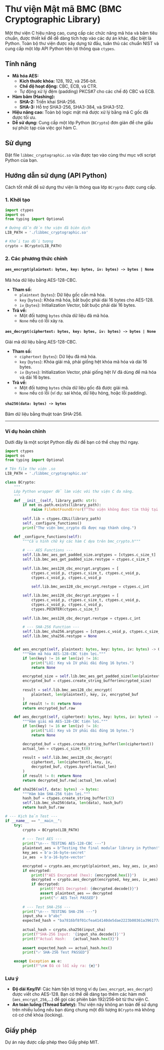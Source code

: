 
# **Thư viện Mật mã BMC (BMC Cryptographic Library)**

[](https://opensource.org/licenses/MIT)

Một thư viện C hiệu năng cao, cung cấp các chức năng mã hóa và băm tiêu chuẩn, được thiết kế để dễ dàng tích hợp vào các dự án khác, đặc biệt là Python. Toàn bộ thư viện được xây dựng từ đầu, tuân thủ các chuẩn NIST và cung cấp một lớp API Python tiện lợi thông qua `ctypes`.

## **Tính năng**

  * **Mã hóa AES:**
      * **Kích thước khóa:** 128, 192, và 256-bit.
      * **Chế độ hoạt động:** CBC, ECB, và CTR.
      * Tự động xử lý đệm (padding) PKCS\#7 cho các chế độ CBC và ECB.
  * **Hàm băm (Hashing):**
      * **SHA-2:** Triển khai SHA-256.
      * **SHA-3:** Hỗ trợ SHA3-256, SHA3-384, và SHA3-512.
  * **Hiệu năng cao:** Toàn bộ logic mật mã được xử lý bằng mã C gốc đã được tối ưu.
  * **Dễ sử dụng:** Cung cấp một lớp Python (`BCrypto`) đơn giản để che giấu sự phức tạp của việc gọi hàm C. 


## **Sử dụng**

Đặt file `libbmc_cryptographic.so` vừa được tạo vào cùng thư mục với script Python của bạn.

## **Hướng dẫn sử dụng (API Python)**

Cách tốt nhất để sử dụng thư viện là thông qua lớp `BCrypto` được cung cấp. 

### **1. Khởi tạo** 

```python
import ctypes
import os
from typing import Optional

# Đường dẫn đến thư viện đã biên dịch
LIB_PATH = './libbmc_cryptographic.so'

# Khởi tạo đối tượng
crypto = BCrypto(LIB_PATH)
```

### **2. Các phương thức chính**

#### `aes_encrypt(plaintext: bytes, key: bytes, iv: bytes) -> bytes | None`

Mã hóa dữ liệu bằng AES-128-CBC.

  * **Tham số:**
      * `plaintext` (`bytes`): Dữ liệu gốc cần mã hóa. 
      * `key` (`bytes`): Khóa mã hóa, bắt buộc phải dài 16 bytes cho AES-128.
      * `iv` (`bytes`): Initialization Vector, bắt buộc phải dài 16 bytes.
  * **Trả về:**
      * Một đối tượng `bytes` chứa dữ liệu đã mã hóa.
      * `None` nếu có lỗi xảy ra.

#### `aes_decrypt(ciphertext: bytes, key: bytes, iv: bytes) -> bytes | None` 

Giải mã dữ liệu bằng AES-128-CBC.

  * **Tham số:**
      * `ciphertext` (`bytes`): Dữ liệu đã mã hóa.
      * `key` (`bytes`): Khóa giải mã, phải giống hệt khóa mã hóa và dài 16 bytes.
      * `iv` (`bytes`): Initialization Vector, phải giống hệt IV đã dùng để mã hóa và dài 16 bytes.
  * **Trả về:**
      * Một đối tượng `bytes` chứa dữ liệu gốc đã được giải mã.
      * `None` nếu có lỗi (ví dụ: sai khóa, dữ liệu hỏng, hoặc lỗi padding).

#### `sha256(data: bytes) -> bytes` 

Băm dữ liệu bằng thuật toán SHA-256.

-----

### **Ví dụ hoàn chỉnh**

Dưới đây là một script Python đầy đủ để bạn có thể chạy thử ngay.

```python
import ctypes
import os
from typing import Optional

# Tên file thư viện .so
LIB_PATH = './libbmc_cryptographic.so'

class BCrypto:
    """
    Lớp Python wrapper để làm việc với thư viện C đa năng.
    """
    def __init__(self, library_path: str):
        if not os.path.exists(library_path):
            raise FileNotFoundError(f"Thư viện không được tìm thấy tại: {library_path}")
        
        self.lib = ctypes.CDLL(library_path)
        self._configure_functions() 
        print("Thư viện bmc_crypto đã được nạp thành công.") 

    def _configure_functions(self):
        """Cấu hình chữ ký các hàm C dựa trên bmc_crypto.h""" 
        
        # --- AES Functions ---
        self.lib.bmc_aes_get_padded_size.argtypes = [ctypes.c_size_t]
        self.lib.bmc_aes_get_padded_size.restype = ctypes.c_size_t
        
        self.lib.bmc_aes128_cbc_encrypt.argtypes = [
            ctypes.c_void_p, ctypes.c_size_t, ctypes.c_void_p, 
            ctypes.c_void_p, ctypes.c_void_p
        
            self.lib.bmc_aes128_cbc_encrypt.restype = ctypes.c_int 

        self.lib.bmc_aes128_cbc_decrypt.argtypes = [
            ctypes.c_void_p, ctypes.c_size_t, ctypes.c_void_p,
            ctypes.c_void_p, ctypes.c_void_p,
            ctypes.POINTER(ctypes.c_size_t)
        
        self.lib.bmc_aes128_cbc_decrypt.restype = ctypes.c_int 

        # --- SHA-256 Function ---
        self.lib.bmc_sha256.argtypes = [ctypes.c_void_p, ctypes.c_size_t, ctypes.c_void_p] 
        self.lib.bmc_sha256.restype = None 


    def aes_encrypt(self, plaintext: bytes, key: bytes, iv: bytes) -> Optional[bytes]:
        """Hàm mã hóa AES-128-CBC tiện lợi."""
        if len(key) != 16 or len(iv) != 16:
            print("Lỗi: Key và IV phải dài đúng 16 bytes.") 
            return None

        encrypted_size = self.lib.bmc_aes_get_padded_size(len(plaintext))
        encrypted_buf = ctypes.create_string_buffer(encrypted_size)
        
        result = self.lib.bmc_aes128_cbc_encrypt(
            plaintext, len(plaintext), key, iv, encrypted_buf
        )
        if result != 0: return None
        return encrypted_buf.raw 

    def aes_decrypt(self, ciphertext: bytes, key: bytes, iv: bytes) -> Optional[bytes]:
        """Hàm giải mã AES-128-CBC tiện lợi."""
        if len(key) != 16 or len(iv) != 16:
            print("Lỗi: Key và IV phải dài đúng 16 bytes.")
            return None

        decrypted_buf = ctypes.create_string_buffer(len(ciphertext))
        actual_len = ctypes.c_size_t(0)
        
        result = self.lib.bmc_aes128_cbc_decrypt(
            ciphertext, len(ciphertext), key, iv,
            decrypted_buf, ctypes.byref(actual_len)
        )
        if result != 0: return None
        return decrypted_buf.raw[:actual_len.value]

    def sha256(self, data: bytes) -> bytes:
        """Hàm băm SHA-256 tiện lợi."""
        hash_buf = ctypes.create_string_buffer(32) 
        self.lib.bmc_sha256(data, len(data), hash_buf)
        return hash_buf.raw

# --- Kịch bản Test ---
if __name__ == "__main__":
    try:
        crypto = BCrypto(LIB_PATH)
        
        # --- Test AES ---
        print("\n--- TESTING AES-128-CBC ---")
        plaintext_aes = b"Testing the final modular library in Python!"
        key_aes = b'a-16-byte-secret' 
        iv_aes  = b'a-16-byte-vector' 

        encrypted = crypto.aes_encrypt(plaintext_aes, key_aes, iv_aes)
        if encrypted:
            print(f"AES Encrypted (hex): {encrypted.hex()}")
            decrypted = crypto.aes_decrypt(encrypted, key_aes, iv_aes)
            if decrypted:
                print(f"AES Decrypted: {decrypted.decode()}")
                assert plaintext_aes == decrypted 
                print("✅ AES Test PASSED") 
        
        # --- Test SHA-256 ---
        print("\n--- TESTING SHA-256 ---")
        input_sha = b"abc"
        expected_hash = "ba7816bf8f01cfea414140de5dae2223b00361a396177a9cb410ff61f20015ad"
        
        actual_hash = crypto.sha256(input_sha)
        print(f"SHA-256 Input: '{input_sha.decode()}'")
        print(f"Actual Hash:   {actual_hash.hex()}")
        
        assert expected_hash == actual_hash.hex()
        print("✅ SHA-256 Test PASSED")

    except Exception as e:
        print(f"\n❌ Đã có lỗi xảy ra: {e}")
```

### **Lưu ý**

  * **Độ dài Key/IV:** Các hàm tiện lợi trong ví dụ (`aes_encrypt`, `aes_decrypt`) được viết cho AES-128. Bạn có thể dễ dàng tạo thêm các hàm mới (`aes_encrypt_256`,...) để gọi các phiên bản 192/256-bit từ thư viện C.
  * **An toàn luồng (Thread Safety):** Thư viện này không an toàn để sử dụng trên nhiều luồng nếu bạn dùng chung một đối tượng `BCrypto` mà không có cơ chế khóa (locking).

## **Giấy phép**

Dự án này được cấp phép theo Giấy phép MIT.
